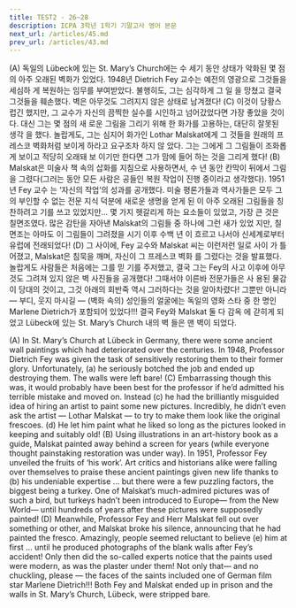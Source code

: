 ```yaml
---
title: TEST2 - 26~28
description: ICPA 3학년 1학기 기말고사 영어 본문
next_url: /articles/45.md
prev_url: /articles/43.md
---
```


(A) 독일의 Lübeck에 있는 St. Mary’s Church에는 수 세기 동안 상태가 악화된 몇 점의 아주 오래된 벽화가 있었다. 1948년 Dietrich Fey 교수는 예전의 영광으로 그것들을 세심하 게 복원하는 임무를 부여받았다. 불행히도, 그는 심각하게 그 일 을 망쳤고 결국 그것들을 훼손했다. 벽은 아무것도 그려지지 않은 상태로 남겨졌다! (C) 이것이 당황스럽긴 했지만, 그 교수가 자신의 끔찍한 실수를 시인하고 넘어갔었다면 가장 좋았을 것이다. 대신 그는 몇 점의 새 로운 그림을 그리기 위해 한 화가를 고용하는, 대단히 잘못된 생각 을 했다. 놀랍게도, 그는 심지어 화가인 Lothar Malskat에게 그 것들을 원래의 프레스코 벽화처럼 보이게 하라고 요구조차 하지 않 았다. 그는 그에게 그 그림들이 조화롭게 보이고 적당히 오래돼 보 이기만 한다면 그가 맘에 들어 하는 것을 그리게 했다! (B) Malskat은 미술사 책 속의 삽화를 지침으로 사용하면서, 수 년 동안 칸막이 뒤에서 그림을 그렸다(그러는 동안 모든 사람은 공들인 복원 작업이 진행 중이라고 생각했다). 1951년 Fey 교수 는 ‘자신의 작업’의 성과를 공개했다. 미술 평론가들과 역사가들은 모두 그의 부인할 수 없는 전문 지식 덕분에 새로운 생명을 얻게 된 이 아주 오래된 그림들을 칭찬하려고 기를 쓰고 있었지만… 몇 가지 헷갈리게 하는 요소들이 있었고, 가장 큰 것은 칠면조였다. 많은 감탄을 자아낸 Malskat의 그림들 중 하나에 그런 새가 있었 지만, 칠면조는 아마도 이 그림들이 그려졌을 시기 이후 수백 년 이 흐르고 나서야 신세계로부터 유럽에 전래되었다! (D) 그 사이에, Fey 교수와 Malskat 씨는 이런저런 일로 사이 가 틀어졌고, Malskat은 침묵을 깨며, 자신이 그 프레스코 벽화 를 그렸다는 것을 발표했다. 놀랍게도 사람들은 처음에는 그를 믿 기를 주저했고, 결국 그는 Fey의 사고 이후에 아무것도 그려져 있지 않은 벽 사진들을 공개했다! 그때서야 이른바 전문가들은 사 용된 물감이 당대의 것이고, 그것 아래의 회반죽 역시 그러하다는 것을 알아차렸다! 그뿐만 아니라 — 부디, 웃지 마시길 — (벽화 속의) 성인들의 얼굴에는 독일의 영화 스타 중 한 명인 Marlene Dietrich가 포함되어 있었다!!! 결국 Fey와 Malskat 둘 다 감옥 에 갇히게 되었고 Lübeck에 있는 St. Mary’s Church 내의 벽 들은 맨 벽이 되었다.

(A) In St. Mary’s Church at Lübeck in Germany, there were some ancient wall paintings which had deteriorated over the centuries. In 1948, Professor Dietrich Fey was given the task of sensitively restoring them to their former glory. Unfortunately, (a) he seriously botched the job and ended up destroying them. The walls were left bare! (C) Embarrassing though this was, it would probably have been best for the professor if he’d admitted his terrible mistake and moved on. Instead (c) he had the brilliantly misguided idea of hiring an artist to paint some new pictures. Incredibly, he didn’t even ask the artist — Lothar Malskat — to try to make them look like the original frescoes. (d) He let him paint what he liked so long as the pictures looked in keeping and suitably old! (B) Using illustrations in an art-history book as a guide, Malskat painted away behind a screen for years (while everyone thought painstaking restoration was under way). In 1951, Professor Fey unveiled the fruits of ‘his work’. Art critics and historians alike were falling over themselves to praise these ancient paintings given new life thanks to (b) his undeniable expertise ... but there were a few puzzling factors, the biggest being a turkey. One of Malskat’s much-admired pictures was of such a bird, but turkeys hadn’t been introduced to Europe— from the New World— until hundreds of years after these pictures were supposedly painted! (D) Meanwhile, Professor Fey and Herr Malskat fell out over something or other, and Malskat broke his silence, announcing that he had painted the fresco. Amazingly, people seemed reluctant to believe (e) him at first ... until he produced photographs of the blank walls after Fey’s accident! Only then did the so-called experts notice that the paints used were modern, as was the plaster under them! Not only that— and no chuckling, please — the faces of the saints included one of German film star Marlene Dietrich!!! Both Fey and Malskat ended up in prison and the walls in St. Mary’s Church, Lübeck, were stripped bare.
